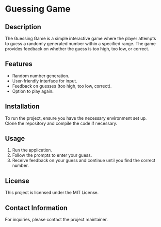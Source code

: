# Guessing Game

## Description
The Guessing Game is a simple interactive game where the player attempts to guess a randomly generated number within a specified range. The game provides feedback on whether the guess is too high, too low, or correct.

## Features
- Random number generation.
- User-friendly interface for input.
- Feedback on guesses (too high, too low, correct).
- Option to play again.

## Installation
To run the project, ensure you have the necessary environment set up. Clone the repository and compile the code if necessary.

## Usage
1. Run the application.
2. Follow the prompts to enter your guess.
3. Receive feedback on your guess and continue until you find the correct number.

## License
This project is licensed under the MIT License.

## Contact Information
For inquiries, please contact the project maintainer.
